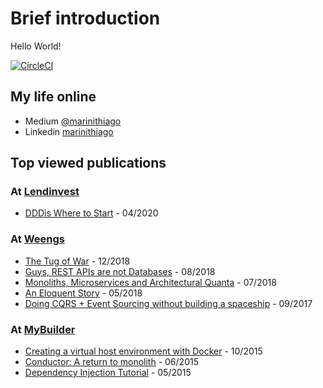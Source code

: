 # Brief introduction
Hello World! 

[![CircleCI](https://circleci.com/gh/thiagomarini/pdftotext.svg?style=svg)](https://circleci.com/gh/thiagomarini/pdftotext)

## My life online
- Medium [@marinithiago](https://medium.com/@marinithiago)
- Linkedin [marinithiago](https://www.linkedin.com/in/marinithiago/)

## Top viewed publications

### At [Lendinvest](https://lendinvest.com/)
- [DDDis Where to Start](https://medium.com/@marinithiago/ddd-ish-where-to-start-ced005436aee) - 04/2020

### At [Weengs](https://www.weengs.co.uk/)
- [The Tug of War](https://medium.com/no-deploys-on-friday/the-tug-of-war-de42799ae072) - 12/2018
- [Guys, REST APIs are not Databases](https://medium.com/@marinithiago/guys-rest-apis-are-not-databases-60db4e1120e4) - 08/2018
- [Monoliths, Microservices and Architectural Quanta](https://medium.com/@marinithiago/monolith-microservices-and-architectural-quanta-c1327428d652) - 07/2018
- [An Eloquent Story](https://medium.com/@marinithiago/an-eloquent-story-7ebecf5adfcd) - 05/2018
- [Doing CQRS + Event Sourcing without building a spaceship](https://medium.com/@marinithiago/doing-event-sourcing-without-building-a-spaceship-6dc3e7eac000) - 09/2017

### At [MyBuilder](https://www.mybuilder.com/)
- [Creating a virtual host environment with Docker](https://tech.mybuilder.com/virtual-hosts-with-docker/) - 10/2015
- [Conductor: A return to monolith](https://tech.mybuilder.com/why-we-created-conductor/) - 06/2015
- [Dependency Injection Tutorial](https://tech.mybuilder.com/dependency-injection-tutorial/) - 05/2015
